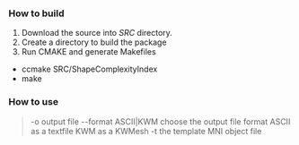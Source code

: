 ### How to build

1. Download the source into _SRC_ directory.
2. Create a directory to build the package
3. Run CMAKE and generate Makefiles
  * ccmake SRC/ShapeComplexityIndex
  * make

### How to use

> -o output file
> --format ASCII|KWM
>     choose the output file format
>     ASCII as a textfile
>     KWM as a KWMesh
> -t the template MNI object file
